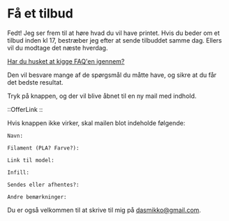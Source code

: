 # Få et tilbud

Fedt! Jeg ser frem til at høre hvad du vil have printet. Hvis du beder om et tilbud inden kl 17, bestræber jeg efter at sende tilbuddet samme dag. Ellers vil du modtage det næste hverdag.

[Har du husket at kigge FAQ'en igennem?](/faq) 

Den vil besvare mange af de spørgsmål du måtte have, og sikre at du får det bedste resultat.

Tryk på knappen, og der vil blive åbnet til en ny mail med indhold.

::OfferLink
::

Hvis knappen ikke virker, skal mailen blot indeholde følgende:

```
Navn:

Filament (PLA? Farve?):

Link til model:

Infill: 

Sendes eller afhentes?:

Andre bemærkninger: 
```



Du er også velkommen til at skrive til mig på [dasmikko@gmail.com](mailto:dasmikko@gmail.com).